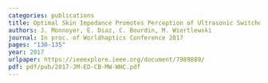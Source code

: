 ```yaml
---
categories: publications
title: Optimal Skin Impedance Promotes Perception of Ultrasonic Switches
authors: J. Monnoyer, E. Diaz, C. Bourdin, M. Wiertlewski
journal: In proc. of Worldhaptics Conference 2017
pages: "130-135"
year: 2017
urlpaper: https://ieeexplore.ieee.org/document/7989889/
pdf: pdf/pub/2017-JM-ED-CB-MW-WHC.pdf
---
```

